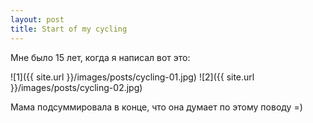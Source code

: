 ```yaml
---
layout: post
title: Start of my cycling
---
```

Мне было 15 лет, когда я написал вот это:

![1]({{ site.url }}/images/posts/cycling-01.jpg) 
![2]({{ site.url }}/images/posts/cycling-02.jpg)

Мама подсуммировала в конце, что она думает по этому поводу =) 